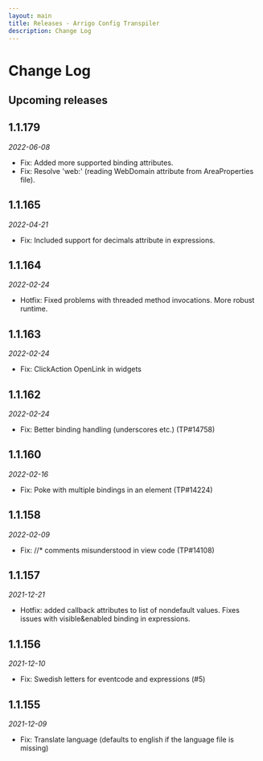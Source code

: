 ```yaml
---
layout: main
title: Releases - Arrigo Config Transpiler
description: Change Log
---
```


# Change Log

## Upcoming releases

## 1.1.179
*2022-06-08*
- Fix: Added more supported binding attributes.
- Fix: Resolve 'web:' (reading WebDomain attribute from AreaProperties file).

## 1.1.165
*2022-04-21*
- Fix: Included support for decimals attribute in expressions.

## 1.1.164
*2022-02-24*
- Hotfix: Fixed problems with threaded method invocations. More robust runtime. 

## 1.1.163
*2022-02-24*
- Fix: ClickAction OpenLink in widgets
## 1.1.162
*2022-02-24*
- Fix: Better binding handling (underscores etc.) (TP#14758)

## 1.1.160
*2022-02-16*
- Fix: Poke with multiple bindings in an element (TP#14224)

## 1.1.158
*2022-02-09*
- Fix: //* comments misunderstood in view code (TP#14108)

## 1.1.157
*2021-12-21*
- Hotfix: added callback attributes to list of nondefault values. Fixes issues with visible&enabled binding in expressions.

## 1.1.156
*2021-12-10*

* Fix: Swedish letters for eventcode and expressions (#5)

## 1.1.155
*2021-12-09*

* Fix: Translate language (defaults to english if the language file is missing)

